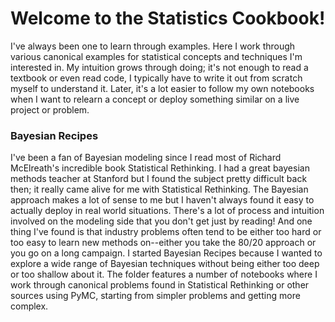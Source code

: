# Welcome to the Statistics Cookbook!

I've always been one to learn through examples. Here I work through various canonical examples for statistical concepts and techniques I'm interested in. My intuition grows through doing; it's not enough to read a textbook or even read code, I typically have to write it out from scratch myself to understand it. Later, it's a lot easier to follow my own notebooks when I want to relearn a concept or deploy something similar on a live project or problem.


### Bayesian Recipes

I've been a fan of Bayesian modeling since I read most of Richard McElreath's incredible book Statistical Rethinking. I had a great bayesian methods teacher at Stanford but I found the subject pretty difficult back then; it really came alive for me with Statistical Rethinking. The Bayesian approach makes a lot of sense to me but I haven't always found it easy to actually deploy in real world situations. There's a lot of process and intuition involved on the modeling side that you don't get just by reading! And one thing I've found is that industry problems often tend to be either too hard or too easy to learn new methods on--either you take the 80/20 approach or you go on a long campaign. I started Bayesian Recipes because I wanted to explore a wide range of Bayesian techniques without being either too deep or too shallow about it. The folder features a number of notebooks where I work through canonical problems found in Statistical Rethinking or other sources using PyMC, starting from simpler problems and getting more complex. 
